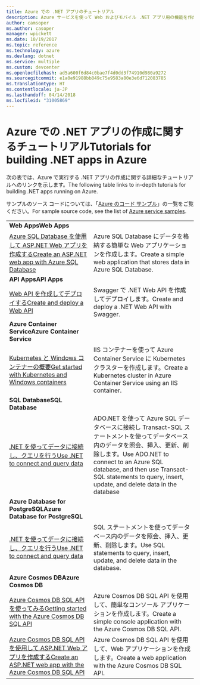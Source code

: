 ```yaml
---
title: Azure での .NET アプリのチュートリアル
description: Azure サービスを使って Web およびモバイル .NET アプリ用の機能を作成して追加する方法についてのチュートリアルです。
author: camsoper
ms.author: casoper
manager: wpickett
ms.date: 10/19/2017
ms.topic: reference
ms.technology: azure
ms.devlang: dotnet
ms.service: multiple
ms.custom: devcenter
ms.openlocfilehash: ad5a600f6d84c0bae7f4d0dd3f74910d980a9272
ms.sourcegitcommit: e1a0e91988bb849c75e9583a80e3e6d712083785
ms.translationtype: HT
ms.contentlocale: ja-JP
ms.lasthandoff: 04/14/2018
ms.locfileid: "31005869"
---
```

# <a name="tutorials-for-building-net-apps-in-azure"></a><span data-ttu-id="91753-103">Azure での .NET アプリの作成に関するチュートリアル</span><span class="sxs-lookup"><span data-stu-id="91753-103">Tutorials for building .NET apps in Azure</span></span>

<span data-ttu-id="91753-104">次の表では、Azure で実行する .NET アプリの作成に関する詳細なチュートリアルへのリンクを示します。</span><span class="sxs-lookup"><span data-stu-id="91753-104">The following table links to in-depth tutorials for building .NET apps running on Azure.</span></span>

<span data-ttu-id="91753-105">サンプルのソース コードについては、「[Azure のコード サンプル](https://azure.microsoft.com/resources/samples/?platform=dotnet)」の一覧をご覧ください。</span><span class="sxs-lookup"><span data-stu-id="91753-105">For sample source code, see the list of [Azure service samples](https://azure.microsoft.com/resources/samples/?platform=dotnet).</span></span>

| | |
|---|---|
| <span data-ttu-id="91753-106">**Web Apps**</span><span class="sxs-lookup"><span data-stu-id="91753-106">**Web Apps**</span></span>||
| <span data-ttu-id="91753-107">[Azure SQL Database を使用して ASP.NET Web アプリを作成する][1]</span><span class="sxs-lookup"><span data-stu-id="91753-107">[Create an ASP.NET web app with Azure SQL Database][1]</span></span> | <span data-ttu-id="91753-108">Azure SQL Database にデータを格納する簡単な Web アプリケーションを作成します。</span><span class="sxs-lookup"><span data-stu-id="91753-108">Create a simple web application that stores data in Azure SQL Database.</span></span> | 
| <span data-ttu-id="91753-109">**API Apps**</span><span class="sxs-lookup"><span data-stu-id="91753-109">**API Apps**</span></span>||
| <span data-ttu-id="91753-110">[Web API を作成してデプロイする][3]</span><span class="sxs-lookup"><span data-stu-id="91753-110">[Create and deploy a Web API][3]</span></span> | <span data-ttu-id="91753-111">Swagger で .NET Web API を作成してデプロイします。</span><span class="sxs-lookup"><span data-stu-id="91753-111">Create and deploy a .NET Web API with Swagger.</span></span> | 
| <span data-ttu-id="91753-112">**Azure Container Service**</span><span class="sxs-lookup"><span data-stu-id="91753-112">**Azure Container Service**</span></span> ||
| <span data-ttu-id="91753-113">[Kubernetes と Windows コンテナーの概要][4]</span><span class="sxs-lookup"><span data-stu-id="91753-113">[Get started with Kubernetes and Windows containers][4]</span></span> | <span data-ttu-id="91753-114">IIS コンテナーを使って Azure Container Service に Kubernetes クラスターを作成します。</span><span class="sxs-lookup"><span data-stu-id="91753-114">Create a Kubernetes cluster in Azure Container Service using an IIS container.</span></span>
| <span data-ttu-id="91753-115">**SQL Database**</span><span class="sxs-lookup"><span data-stu-id="91753-115">**SQL Database**</span></span> ||
| <span data-ttu-id="91753-116">[.NET を使ってデータに接続し、クエリを行う][5]</span><span class="sxs-lookup"><span data-stu-id="91753-116">[Use .NET to connect and query data][5]</span></span> | <span data-ttu-id="91753-117">ADO.NET を使って Azure SQL データベースに接続し Transact-SQL ステートメントを使ってデータベース内のデータを照会、挿入、更新、削除します。</span><span class="sxs-lookup"><span data-stu-id="91753-117">Use ADO.NET to connect to an Azure SQL database, and then use Transact-SQL statements to query, insert, update, and delete data in the database</span></span> | 
| <span data-ttu-id="91753-118">**Azure Database for PostgreSQL**</span><span class="sxs-lookup"><span data-stu-id="91753-118">**Azure Database for PostgreSQL**</span></span> ||
| <span data-ttu-id="91753-119">[.NET を使ってデータに接続し、クエリを行う][6]</span><span class="sxs-lookup"><span data-stu-id="91753-119">[Use .NET to connect and query data][6]</span></span> | <span data-ttu-id="91753-120">SQL ステートメントを使ってデータベース内のデータを照会、挿入、更新、削除します。</span><span class="sxs-lookup"><span data-stu-id="91753-120">Use SQL statements to query, insert, update, and delete data in the database.</span></span> | 
| <span data-ttu-id="91753-121">**Azure Cosmos DB**</span><span class="sxs-lookup"><span data-stu-id="91753-121">**Azure Cosmos DB**</span></span> ||
| <span data-ttu-id="91753-122">[Azure Cosmos DB SQL API を使ってみる][7]</span><span class="sxs-lookup"><span data-stu-id="91753-122">[Getting started with the Azure Cosmos DB SQL API][7]</span></span> | <span data-ttu-id="91753-123">Azure Cosmos DB SQL API を使用して、簡単なコンソール アプリケーションを作成します。</span><span class="sxs-lookup"><span data-stu-id="91753-123">Create a simple console application with the Azure Cosmos DB SQL API.</span></span> | 
| <span data-ttu-id="91753-124">[Azure Cosmos DB SQL API を使用して ASP.NET Web アプリを作成する][8]</span><span class="sxs-lookup"><span data-stu-id="91753-124">[Create an ASP.NET web app with the Azure Cosmos DB SQL API][8]</span></span> | <span data-ttu-id="91753-125">Azure Cosmos DB SQL API を使用して、Web アプリケーションを作成します。</span><span class="sxs-lookup"><span data-stu-id="91753-125">Create a web application with the Azure Cosmos DB SQL API.</span></span> | 

[1]: /azure/app-service-web/app-service-web-tutorial-dotnet-sqldatabase
[2]: /azure/cosmos-db/sql-api-dotnet-application
[3]: /azure/app-service-api/app-service-api-dotnet-get-started
[4]: /azure/container-service/container-service-kubernetes-windows-walkthrough
[5]: /azure/sql-database/sql-database-connect-query-dotnet
[6]: /azure/postgresql/connect-csharp
[7]: /azure/cosmos-db/sql-api-get-started
[8]: /azure/cosmos-db/sql-api-dotnet-application

